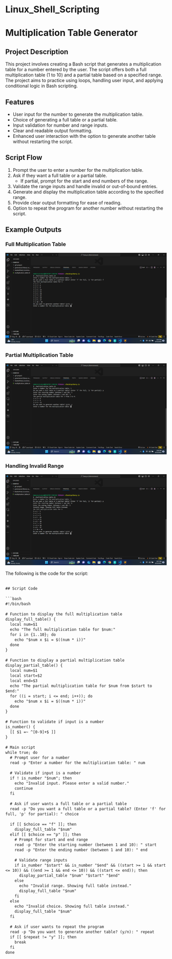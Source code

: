 # Linux_Shell_Scripting

# Multiplication Table Generator

## Project Description

This project involves creating a Bash script that generates a multiplication table for a number entered by the user. The script offers both a full multiplication table (1 to 10) and a partial table based on a specified range. The project aims to practice using loops, handling user input, and applying conditional logic in Bash scripting.

## Features

- User input for the number to generate the multiplication table.
- Choice of generating a full table or a partial table.
- Input validation for number and range inputs.
- Clear and readable output formatting.
- Enhanced user interaction with the option to generate another table without restarting the script.

## Script Flow

1. Prompt the user to enter a number for the multiplication table.
2. Ask if they want a full table or a partial table.
   - If partial, prompt for the start and end numbers of the range.
3. Validate the range inputs and handle invalid or out-of-bound entries.
4. Generate and display the multiplication table according to the specified range.
5. Provide clear output formatting for ease of reading.
6. Option to repeat the program for another number without restarting the script.

## Example Outputs

### Full Multiplication Table

![Script_1](/Images/Script_1.png)

### Partial Multiplication Table

![Script_2](/Images/Script_2.png)


### Handling Invalid Range

![Script_3](/Images/Script_3.png)

The following is the code for the script:

```

## Script Code

```bash
#!/bin/bash

# Function to display the full multiplication table
display_full_table() {
  local num=$1
  echo "The full multiplication table for $num:"
  for i in {1..10}; do
    echo "$num x $i = $((num * i))"
  done
}

# Function to display a partial multiplication table
display_partial_table() {
  local num=$1
  local start=$2
  local end=$3
  echo "The partial multiplication table for $num from $start to $end:"
  for ((i = start; i <= end; i++)); do
    echo "$num x $i = $((num * i))"
  done
}

# Function to validate if input is a number
is_number() {
  [[ $1 =~ ^[0-9]+$ ]]
}

# Main script
while true; do
  # Prompt user for a number
  read -p "Enter a number for the multiplication table: " num

  # Validate if input is a number
  if ! is_number "$num"; then
    echo "Invalid input. Please enter a valid number."
    continue
  fi

  # Ask if user wants a full table or a partial table
  read -p "Do you want a full table or a partial table? (Enter 'f' for full, 'p' for partial): " choice

  if [[ $choice == "f" ]]; then
    display_full_table "$num"
  elif [[ $choice == "p" ]]; then
    # Prompt for start and end range
    read -p "Enter the starting number (between 1 and 10): " start
    read -p "Enter the ending number (between 1 and 10): " end

    # Validate range inputs
    if is_number "$start" && is_number "$end" && ((start >= 1 && start <= 10)) && ((end >= 1 && end <= 10)) && ((start <= end)); then
      display_partial_table "$num" "$start" "$end"
    else
      echo "Invalid range. Showing full table instead."
      display_full_table "$num"
    fi
  else
    echo "Invalid choice. Showing full table instead."
    display_full_table "$num"
  fi

  # Ask if user wants to repeat the program
  read -p "Do you want to generate another table? (y/n): " repeat
  if [[ $repeat != "y" ]]; then
    break
  fi
done
```
